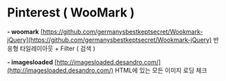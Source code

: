 # Pinterest ( WooMark )

**- woomark** [https://github.com/germanysbestkeptsecret/Wookmark-jQuery](https://github.com/germanysbestkeptsecret/Wookmark-jQuery)
반응형 타일레이아웃 + Filter ( 검색 )

**- imagesloaded** [http://imagesloaded.desandro.com/](http://imagesloaded.desandro.com/)
HTML에 있는 모든 이미지 로딩 체크 
